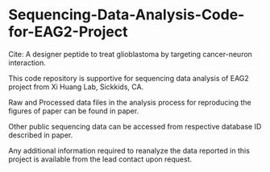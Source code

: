 # Sequencing-Data-Analysis-Code-for-EAG2-Project
Cite: A designer peptide to treat glioblastoma by targeting cancer-neuron interaction.

This code repository is supportive for sequencing data analysis of EAG2 project from Xi Huang Lab, Sickkids, CA.

Raw and Processed data files in the analysis process for reproducing the figures of paper can be found in paper.

Other public sequencing data can be accessed from respective database ID described in paper.

Any additional information required to reanalyze the data reported in this project is available from the lead contact upon request.


